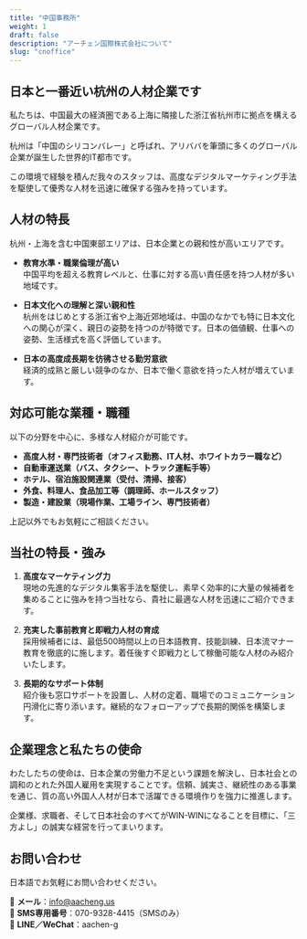 ```yaml
---
title: "中国事務所"
weight: 1
draft: false
description: "アーチェン国際株式会社について"
slug: "cnoffice"
---
```


## 日本と一番近い杭州の人材企業です

私たちは、中国最大の経済圏である上海に隣接した浙江省杭州市に拠点を構えるグローバル人材企業です。

杭州は「中国のシリコンバレー」と呼ばれ、アリババを筆頭に多くのグローバル企業が誕生した世界的IT都市です。

この環境で経験を積んだ我々のスタッフは、高度なデジタルマーケティング手法を駆使して優秀な人材を迅速に確保する強みを持っています。

## 人材の特長

杭州・上海を含む中国東部エリアは、日本企業との親和性が高いエリアです。

- **教育水準・職業倫理が高い**  
中国平均を超える教育レベルと、仕事に対する高い責任感を持つ人材が多い地域です。

- **日本文化への理解と深い親和性**  
杭州をはじめとする浙江省や上海近郊地域は、中国のなかでも特に日本文化への関心が深く、親日の姿勢を持つのが特徴です。日本の価値観、仕事への姿勢、生活様式を高く評価しています。

- **日本の高度成長期を彷彿させる勤労意欲**  
経済的成熟と厳しい競争のなか、日本で働く意欲を持った人材が増えています。

## 対応可能な業種・職種

以下の分野を中心に、多様な人材紹介が可能です。

- **高度人材・専門技術者（オフィス勤務、IT人材、ホワイトカラー職など）**
- **自動車運送業（バス、タクシー、トラック運転手等）**
- **ホテル、宿泊施設関連業（受付、清掃、接客）**
- **外食、料理人、食品加工等（調理師、ホールスタッフ）**
- **製造・建設業（現場作業、工場ライン、専門技術者）**

上記以外でもお気軽にご相談ください。

## 当社の特長・強み

1. **高度なマーケティング力**  
   現地の先進的なデジタル集客手法を駆使し、素早く効率的に大量の候補者を集めることに強みを持つ当社なら、貴社に最適な人材を迅速にご紹介できます。

2. **充実した事前教育と即戦力人材の育成**  
   採用候補者には、最低500時間以上の日本語教育、技能訓練、日本流マナー教育を徹底的に施します。着任後すぐ即戦力として稼働可能な人材のみ紹介いたします。

3. **長期的なサポート体制**    
   紹介後も窓口サポートを設置し、人材の定着、職場でのコミュニケーション円滑化に寄り添います。継続的なフォローアップで長期的関係を構築します。


## 企業理念と私たちの使命

わたしたちの使命は、日本企業の労働力不足という課題を解決し、日本社会との調和のとれた外国人雇用を実現することです。信頼、誠実さ、継続性のある事業を通じ、質の高い外国人人材が日本で活躍できる環境作りを強力に推進します。

企業様、求職者、そして日本社会のすべてがWIN-WINになることを目標に、「三方よし」の誠実な経営を行ってまいります。

## お問い合わせ

日本語でお気軽にお問い合わせください。

📩 **メール**：info@aacheng.us  
📱 **SMS専用番号**：070-9328-4415（SMSのみ）  
💬 **LINE／WeChat**：aachen-g